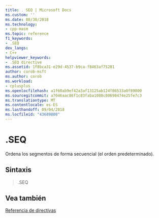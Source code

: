 ```yaml
---
title: . SEQ | Microsoft Docs
ms.custom: ''
ms.date: 08/30/2018
ms.technology:
- cpp-masm
ms.topic: reference
f1_keywords:
- .SEQ
dev_langs:
- C++
helpviewer_keywords:
- .SEQ directive
ms.assetid: 1f8bca31-e29d-4537-b9ca-f8463af75281
author: corob-msft
ms.author: corob
ms.workload:
- cplusplus
ms.openlocfilehash: a1f60ab9ef42a3af13125ab124f86533a0f89800
ms.sourcegitcommit: a7046aac86f1c83faba1088c80698474e25fe7c3
ms.translationtype: MT
ms.contentlocale: es-ES
ms.lasthandoff: 09/04/2018
ms.locfileid: "43689808"
---
```

# <a name="seq"></a>.SEQ

Ordena los segmentos de forma secuencial (el orden predeterminado).

## <a name="syntax"></a>Sintaxis

> .SEQ

## <a name="see-also"></a>Vea también

[Referencia de directivas](../../assembler/masm/directives-reference.md)<br/>
